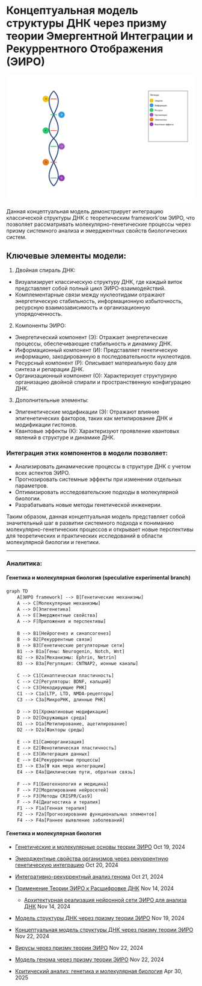 # Концептуальная модель структуры ДНК через призму теории Эмергентной Интеграции и Рекуррентного Отображения (ЭИРО)

![модель структуры ДНК](/Decoding-DNA/dna.svg "модель структуры ДНК")


Данная концептуальная модель демонстрирует интеграцию классической структуры ДНК с теоретическим framework'ом ЭИРО, что позволяет рассматривать молекулярно-генетические процессы через призму системного анализа и эмерджентных свойств биологических систем.

## Ключевые элементы модели:

1. Двойная спираль ДНК:
- Визуализирует классическую структуру ДНК, где каждый виток представляет собой полный цикл ЭИРО-взаимодействий.
- Комплементарные связи между нуклеотидами отражают энергетическую стабильность, информационную избыточность, ресурсную взаимозависимость и организационную упорядоченность.

2. Компоненты ЭИРО:
- Энергетический компонент (Э): Отражает энергетические процессы, обеспечивающие стабильность и динамику ДНК.
- Информационный компонент (И): Представляет генетическую информацию, закодированную в последовательности нуклеотидов.
- Ресурсный компонент (Р): Описывает материальную базу для синтеза и репарации ДНК.
- Организационный компонент (О): Характеризует структурную организацию двойной спирали и пространственную конфигурацию ДНК.

3. Дополнительные элементы:
- Эпигенетические модификации (Э): Отражают влияние эпигенетических факторов, таких как метилирование ДНК и модификации гистонов.
- Квантовые эффекты (К): Характеризуют проявление квантовых явлений в структуре и динамике ДНК.

### Интеграция этих компонентов в модели позволяет:
- Анализировать динамические процессы в структуре ДНК с учетом всех аспектов ЭИРО.
- Прогнозировать системные эффекты при изменении отдельных параметров.
- Оптимизировать исследовательские подходы в молекулярной биологии.
- Разрабатывать новые методы генетической инженерии.

Таким образом, данная концептуальная модель представляет собой значительный шаг в развитии системного подхода к пониманию молекулярно-генетических процессов и открывает новые перспективы для теоретических и практических исследований в области молекулярной биологии и генетики.

---


### Аналитика:

#### Генетика и молекулярная биология (speculative experimental branch)

```mermaid
graph TD
    A[ЭИРО framework] --> B[Генетические механизмы]
    A --> C[Молекулярные механизмы]
    A --> D[Эпигенетика]
    A --> E[Эмерджентные свойства]
    A --> F[Приложения и перспективы]

    B --> B1[Нейрогенез и синапсогенез]
    B --> B2[Рекуррентные связи]
    B --> B3[Генетические регуляторные сети]
    B1 --> B1a[Гены: Neurogenin, Notch, Wnt]
    B2 --> B2a[Механизмы: Ephrin, Netrin]
    B3 --> B3a[Регуляция: CNTNAP2, ионные каналы]

    C --> C1[Синаптическая пластичность]
    C --> C2[Регуляторы: BDNF, кальций]
    C --> C3[Некодирующие РНК]
    C1 --> C1a[LTP, LTD, NMDA-рецепторы]
    C3 --> C3a[МикроРНК, длинные РНК]

    D --> D1[Хроматиновые модификации]
    D --> D2[Окружающая среда]
    D1 --> D1a[Метилирование, ацетилирование]
    D2 --> D2a[Факторы среды]

    E --> E1[Самоорганизация]
    E --> E2[Фенотипическая пластичность]
    E --> E3[Интеграция данных]
    E --> E4[Рекуррентные процессы]
    E3 --> E3a[Ψ как мера интеграции]
    E4 --> E4a[Циклические пути, обратная связь]

    F --> F1[Биотехнология и медицина]
    F --> F2[Моделирование нейросетей]
    F --> F3[Методы CRISPR/Cas9]
    F --> F4[Диагностика и терапия]
    F1 --> F1a[Генная терапия]
    F2 --> F2a[Прогнозирование функциональных элементов]
    F4 --> F4a[Раннее выявление заболеваний]
```

#### Генетика и молекулярная биология

- [Генетические и молекулярные основы теории ЭИРО](/genetics-and-molecular-biology.md) Oct 19, 2024
  
- [Эмерджентные свойства организмов через рекуррентную генетическую интеграцию](/recurrent-integration-in-genetic-networks.md) Oct 20, 2024
  
- [Интегративно-рекуррентный анализ генома](/integrative-recurrent-genome-analysis.md) Oct 21, 2024

- [Применение Теории ЭИРО к Расшифровке ДНК](/Decoding-DNA.md) Nov 14, 2024

  - [Архитектурная реализация нейронной сети ЭИРО для анализа ДНК](/Decoding-DNA-Architectural-implementation.md) Nov 14, 2024

- [Модель структуры ДНК через призму теории ЭИРО](/A-model-of-the-DNA-structure.md) Nov 19, 2024

- [Концептуальная модель структуры ДНК через призму теории ЭИРО](/Decoding-DNA/README.md) Nov 22, 2024

- [Вирусы через призму теории ЭИРО](/Decoding-DNA/Viruses.md) Nov 22, 2024

- [Модель генома через призму теории ЭИРО](/Decoding-DNA/Genome-model.md) Nov 22, 2024

- [Критический анализ: генетика и молекулярная биология](/Critical-Analysis-of-Genetics-and-Molecular-Biology.md) Apr 30, 2025


